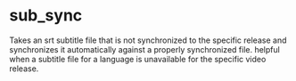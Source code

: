 # sub_sync
Takes an srt subtitle file that is not synchronized to the specific release and synchronizes it automatically against a properly synchronized file. helpful when a subtitle file for a language is unavailable for the specific video release.
